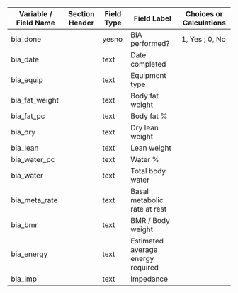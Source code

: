 | Variable / Field Name | Section Header | Field Type | Field Label                       | Choices or Calculations |
| --------------------- | -------------- | ---------- | --------------------------------- | ----------------------- |
| bia\_done             |                | yesno      | BIA performed?                    | 1, Yes ; 0, No          |
| bia\_date             |                | text       | Date completed                    |                         |
| bia\_equip            |                | text       | Equipment type                    |                         |
| bia\_fat\_weight      |                | text       | Body fat weight                   |                         |
| bia\_fat\_pc          |                | text       | Body fat %                        |                         |
| bia\_dry              |                | text       | Dry lean weight                   |                         |
| bia\_lean             |                | text       | Lean weight                       |                         |
| bia\_water\_pc        |                | text       | Water %                           |                         |
| bia\_water            |                | text       | Total body water                  |                         |
| bia\_meta\_rate       |                | text       | Basal metabolic rate at rest      |                         |
| bia\_bmr              |                | text       | BMR / Body weight                 |                         |
| bia\_energy           |                | text       | Estimated average energy required |                         |
| bia\_imp              |                | text       | Impedance                         |                         |